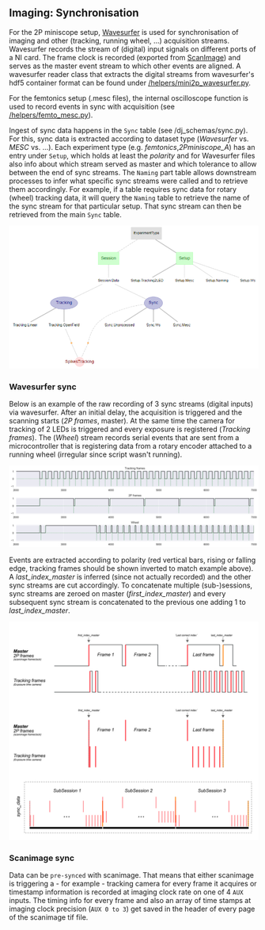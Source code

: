 ## Imaging: Synchronisation

For the 2P miniscope setup, [Wavesurfer](http://wavesurfer.janelia.org/) is used for synchronisation of imaging and other (tracking, running wheel, ...) acquisition streams. Wavesurfer records the stream of (digital) input signals on different ports of a NI card. The frame clock is recorded (exported from [ScanImage](http://scanimage.vidriotechnologies.com/display/SIH/ScanImage+Home)) and serves as the master event stream to which other events are aligned. A wavesurfer reader class that extracts the digital streams from wavesurfer's hdf5 container format can be found under [/helpers/mini2p_wavesurfer.py](https://github.com/kavli-ntnu/dj-moser-imaging/blob/master/helpers/mini2p_wavesurfer.py). 

For the femtonics setup (.mesc files), the internal oscilloscope function is used to record events in sync with acquisition (see [/helpers/femto_mesc.py](https://github.com/kavli-ntnu/dj-moser-imaging/blob/master/helpers/femto_mesc.py)).

Ingest of sync data happens in the `Sync` table (see /dj_schemas/sync.py). For this, sync data is extracted according to dataset type (*Wavesurfer* vs. *MESC* vs. ...). Each experiment type (e.g. *femtonics*,*2Pminiscope_A*) has an entry under `Setup`, which holds at least the *polarity* and for Wavesurfer files also info about which stream served as master and which tolerance to allow between the end of sync streams. The `Naming` part table allows downstream processes to infer what specific sync streams were called and to retrieve them accordingly. For example, if a table requires sync data for rotary (wheel) tracking data, it will query the `Naming` table to retrieve the name of the sync stream for that particular setup. That sync stream can then be retrieved from the main `Sync` table. 
 
![Sync Tables Datajoint](../_static/imaging/sync_tables.PNG)


### Wavesurfer sync

Below is an example of the raw recording of 3 sync streams (digital inputs) via wavesurfer. After an initial delay, the acquisition is triggered and the scanning starts (*2P frames*, master). At the same time the camera for tracking of 2 LEDs is triggered and every exposure is registered (*Tracking frames*). The (*Wheel*) stream records serial events that are sent from a microcontroller that is registering data from a rotary encoder attached to a running wheel (irregular since script wasn't running). 

![Wavesurfer sync example](../_static/imaging/wavesurfer_sync_example.png)

Events are extracted according to polarity (red vertical bars, rising or falling edge, tracking frames should be shown inverted to match example above). A *last_index_master* is inferred (since not actually recorded) and the other sync streams are cut accordingly. To concatenate multiple (sub-)sessions, sync streams are zeroed on master (*first_index_master*)  and every subsequent sync stream is concatenated to the previous one adding 1 to *last_index_master*.

![Wavesurfer ](../_static/imaging/wavesurfer_sync-01.jpg)

### Scanimage sync

Data can be `pre-synced` with scanimage. That means that either scanimage is triggering a - for example - tracking camera for every frame it acquires or timestamp information is recorded at imaging clock rate on one of 4 `AUX` inputs. The timing info for every frame and also an array of time stamps at imaging clock precision (`AUX 0 to 3`) get saved in the header of every page of the scanimage tif file. 